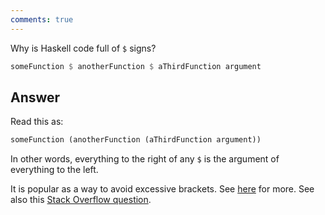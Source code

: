 ```yaml
---
comments: true
---
```


Why is Haskell code full of `$` signs?

```hs
someFunction $ anotherFunction $ aThirdFunction argument
```

## Answer

Read this as:

```hs
someFunction (anotherFunction (aThirdFunction argument))
```

In other words, everything to the right of any `$` is the argument of everything to the left.

It is popular as a way to avoid excessive brackets. See [here](/basics/syntax/#dollar-sign) for more. See also this [Stack Overflow question](https://stackoverflow.com/questions/940382/what-is-the-difference-between-dot-and-dollar-sign).